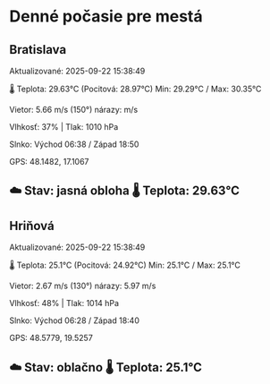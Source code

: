 ﻿# Denné počasie pre mestá

## Bratislava
Aktualizované: 2025-09-22 15:38:49

🌡️ Teplota: 29.63°C 
(Pocitová: 28.97°C)
Min: 29.29°C / Max: 30.35°C

Vietor: 5.66 m/s    (150°) 
nárazy:  m/s

Vlhkosť: 37% | Tlak: 1010 hPa

Slnko: Východ 06:38 / Západ 18:50

GPS: 48.1482, 17.1067

☁️ Stav: jasná obloha        🌡️ Teplota: 29.63°C
---

## Hriňová
Aktualizované: 2025-09-22 15:38:49

🌡️ Teplota: 25.1°C 
(Pocitová: 24.92°C)
Min: 25.1°C / Max: 25.1°C

Vietor: 2.67 m/s (130°)
nárazy: 5.97 m/s

Vlhkosť: 48% | Tlak: 1014 hPa

Slnko: Východ 06:28 / Západ 18:40

GPS: 48.5779, 19.5257

☁️ Stav: oblačno        🌡️ Teplota: 25.1°C
---
